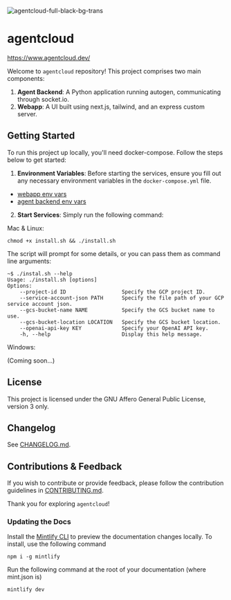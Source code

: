 ![agentcloud-full-black-bg-trans](https://github.com/rnadigital/agentcloud/assets/47853125/3efbf8bc-9d3b-445f-8c0b-5e7899300616)
# agentcloud

https://www.agentcloud.dev/

Welcome to `agentcloud` repository! This project comprises two main components: 

1. **Agent Backend**: A Python application running autogen, communicating through socket.io.
2. **Webapp**: A UI built using next.js, tailwind, and an express custom server.

## Getting Started

To run this project up locally, you'll need docker-compose. Follow the steps below to get started:

1. **Environment Variables**: Before starting the services, ensure you fill out any necessary environment variables in the `docker-compose.yml` file.
  - [webapp env vars](webapp/README.md)
  - [agent backend env vars](agent-backend/README.md)
2. **Start Services**: Simply run the following command:

Mac & Linux:
```
chmod +x install.sh && ./install.sh
```

The script will prompt for some details, or you can pass them as command line arguments:

```
~$ ./instal.sh --help
Usage: ./install.sh [options]
Options:
    --project-id ID                  Specify the GCP project ID.
    --service-account-json PATH      Specify the file path of your GCP service account json.
    --gcs-bucket-name NAME           Specify the GCS bucket name to use.
    --gcs-bucket-location LOCATION   Specify the GCS bucket location.
    --openai-api-key KEY             Specify your OpenAI API key.
    -h, --help                       Display this help message.
```


Windows:

(Coming soon...)

## License

This project is licensed under the GNU Affero General Public License, version 3 only.

## Changelog

See [CHANGELOG.md](CHANGELOG.md).

## Contributions & Feedback

If you wish to contribute or provide feedback, please follow the contribution guidelines in [CONTRIBUTING.md](CONTRIBUTING.md).

Thank you for exploring `agentcloud`!

### Updating the Docs

Install the [Mintlify CLI](https://www.npmjs.com/package/mintlify) to preview the documentation changes locally. To install, use the following command

```
npm i -g mintlify
```

Run the following command at the root of your documentation (where mint.json is)

```
mintlify dev
```
